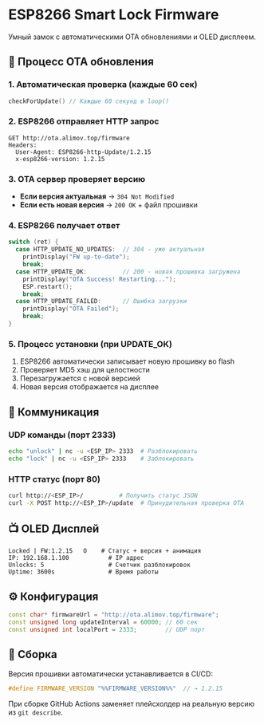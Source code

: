 # ESP8266 Smart Lock Firmware

Умный замок с автоматическими OTA обновлениями и OLED дисплеем.

## 🔄 Процесс OTA обновления

### 1. Автоматическая проверка (каждые 60 сек)
```cpp
checkForUpdate() // Каждые 60 секунд в loop()
```

### 2. ESP8266 отправляет HTTP запрос
```
GET http://ota.alimov.top/firmware
Headers:
  User-Agent: ESP8266-http-Update/1.2.15
  x-esp8266-version: 1.2.15
```

### 3. OTA сервер проверяет версию
- **Если версия актуальная** → `304 Not Modified`
- **Если есть новая версия** → `200 OK` + файл прошивки

### 4. ESP8266 получает ответ
```cpp
switch (ret) {
  case HTTP_UPDATE_NO_UPDATES:  // 304 - уже актуальная
    printDisplay("FW up-to-date");
    break;
  case HTTP_UPDATE_OK:          // 200 - новая прошивка загружена
    printDisplay("OTA Success! Restarting...");
    ESP.restart();
    break;
  case HTTP_UPDATE_FAILED:      // Ошибка загрузки
    printDisplay("OTA Failed");
    break;
}
```

### 5. Процесс установки (при UPDATE_OK)
1. ESP8266 автоматически записывает новую прошивку во flash
2. Проверяет MD5 хэш для целостности
3. Перезагружается с новой версией
4. Новая версия отображается на дисплее

## 📡 Коммуникация

### UDP команды (порт 2333)
```bash
echo "unlock" | nc -u <ESP_IP> 2333  # Разблокировать
echo "lock" | nc -u <ESP_IP> 2333    # Заблокировать
```

### HTTP статус (порт 80)
```bash
curl http://<ESP_IP>/          # Получить статус JSON
curl -X POST http://<ESP_IP>/update  # Принудительная проверка OTA
```

## 📺 OLED Дисплей
```
Locked | FW:1.2.15   O    # Статус + версия + анимация
IP: 192.168.1.100           # IP адрес
Unlocks: 5                  # Счетчик разблокировок
Uptime: 3600s               # Время работы
```

## ⚙️ Конфигурация

```cpp
const char* firmwareUrl = "http://ota.alimov.top/firmware";
const unsigned long updateInterval = 60000; // 60 сек
const unsigned int localPort = 2333;        // UDP порт
```

## 🔨 Сборка

Версия прошивки автоматически устанавливается в CI/CD:
```cpp
#define FIRMWARE_VERSION "%%FIRMWARE_VERSION%%"  // → 1.2.15
```

При сборке GitHub Actions заменяет плейсхолдер на реальную версию из `git describe`.
